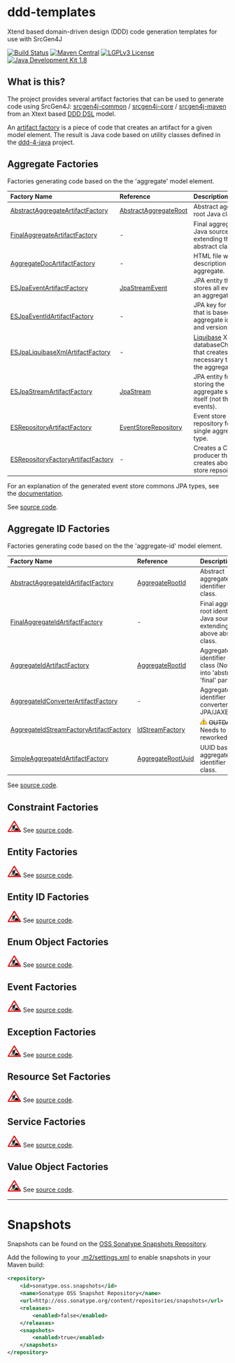 ddd-templates
=============

Xtend based domain-driven design (DDD) code generation templates for use with SrcGen4J

[![Build Status](https://jenkins.fuin.org/job/ddd-templates/badge/icon)](https://jenkins.fuin.org/job/ddd-templates/)
[![Maven Central](https://maven-badges.herokuapp.com/maven-central/org.fuin.dsl.ddd/ddd-templates/badge.svg)](https://maven-badges.herokuapp.com/maven-central/org.fuin.dsl.ddd/ddd-templates/)
[![LGPLv3 License](http://img.shields.io/badge/license-LGPLv3-blue.svg)](https://www.gnu.org/licenses/lgpl.html)
[![Java Development Kit 1.8](https://img.shields.io/badge/JDK-1.8-green.svg)](http://www.oracle.com/technetwork/java/javase/downloads/jdk8-downloads-2133151.html)

What is this?
-------------
The project provides several artifact factories that can be used to generate code using SrcGen4J: 
[srcgen4j-common](https://github.com/fuinorg/srcgen4j-common/) / [srcgen4j-core](https://github.com/fuinorg/srcgen4j-core/) / [srcgen4j-maven](https://github.com/fuinorg/srcgen4j-maven/) 
from an Xtext based [DDD DSL](https://github.com/fuinorg/org.fuin.dsl.ddd) model.   

An [artifact factory](https://github.com/fuinorg/srcgen4j-commons/blob/master/src/main/java/org/fuin/srcgen4j/commons/ArtifactFactory.java) is a piece of code that creates an artifact for a given model element.
The result is Java code based on utility classes defined in the [ddd-4-java](https://github.com/fuinorg/ddd-4-java) project.

Aggregate Factories
-------------------
Factories generating code based on the the 'aggregate' model element.

| Factory Name | Reference | Description | Example |
| :----------- | :-------- | :---------- | :------ |
| [AbstractAggregateArtifactFactory](https://github.com/fuinorg/ddd-templates/blob/master/src/main/java/org/fuin/dsl/ddd/gen/aggregate/AbstractAggregateArtifactFactory.xtend) | [AbstractAggregateRoot](https://github.com/fuinorg/ddd-4-java/blob/master/src/main/java/org/fuin/ddd4j/ddd/AbstractAggregateRoot.java) | Abstract aggregate root Java class. | [AbstractAggregateA](https://github.com/fuinorg/ddd-templates/blob/master/src/test/expected-java/tst/x/aggregates/AbstractAggregateA.java) |
| [FinalAggregateArtifactFactory](https://github.com/fuinorg/ddd-templates/blob/master/src/main/java/org/fuin/dsl/ddd/gen/aggregate/FinalAggregateArtifactFactory.xtend)   | - | Final aggregate root Java source extending the above abstract class. | [AggregateA](https://github.com/fuinorg/ddd-templates/blob/master/src/test/expected-java/tst/x/aggregates/AggregateA.java) |
| [AggregateDocArtifactFactory](https://github.com/fuinorg/ddd-templates/blob/master/src/main/java/org/fuin/dsl/ddd/gen/aggregate/AggregateDocArtifactFactory.xtend)   | - | HTML file with a description of the aggregate. | - |
| [ESJpaEventArtifactFactory](https://github.com/fuinorg/ddd-templates/blob/master/src/main/java/org/fuin/dsl/ddd/gen/aggregate/ESJpaEventArtifactFactory.xtend)   | [JpaStreamEvent](https://github.com/fuinorg/event-store-commons/blob/master/jpa/src/main/java/org/fuin/esc/jpa/JpaStreamEvent.java) | JPA entity that stores all events of an aggregate type. | - |
| [ESJpaEventIdArtifactFactory](https://github.com/fuinorg/ddd-templates/blob/master/src/main/java/org/fuin/dsl/ddd/gen/aggregate/ESJpaEventIdArtifactFactory.xtend)   | - | JPA key for an event that is based on the aggregate identifier and version number. | - |
| [ESJpaLiquibaseXmlArtifactFactory](https://github.com/fuinorg/ddd-templates/blob/master/src/main/java/org/fuin/dsl/ddd/gen/aggregate/ESJpaLiquibaseXmlArtifactFactory.xtend)   | - | [Liquibase](http://www.liquibase.org/) XML databaseChangeLog that creates all necessary tables for the aggregates. | - |
| [ESJpaStreamArtifactFactory](https://github.com/fuinorg/ddd-templates/blob/master/src/main/java/org/fuin/dsl/ddd/gen/aggregate/ESJpaStreamArtifactFactory.xtend)   | [JpaStream](https://github.com/fuinorg/event-store-commons/blob/master/jpa/src/main/java/org/fuin/esc/jpa/JpaStream.java) | JPA entity for storing the aggregate stream itself (not the events). | - |
| [ESRepositoryArtifactFactory](https://github.com/fuinorg/ddd-templates/blob/master/src/main/java/org/fuin/dsl/ddd/gen/aggregate/ESRepositoryArtifactFactory.xtend)   | [EventStoreRepository](https://github.com/fuinorg/ddd-4-java/blob/master/src/main/java/org/fuin/ddd4j/esrepo/EventStoreRepository.java) | Event store based repository for a single aggregate type. | [AggregateCRepository](https://github.com/fuinorg/ddd-templates/blob/master/src/test/expected-java/tst2/x/aggregates/AggregateCRepository.java) |
| [ESRepositoryFactoryArtifactFactory](https://github.com/fuinorg/ddd-templates/blob/master/src/main/java/org/fuin/dsl/ddd/gen/aggregate/ESRepositoryFactoryArtifactFactory.xtend)   | - | Creates a CDI based producer that creates above event store repsoitory. | [AggregateCRepositoryFactory](https://github.com/fuinorg/ddd-templates/blob/master/src/test/expected-java/tst2/x/aggregates/AggregateCRepositoryFactory.java) |

For an explanation of the generated event store commons JPA types, see the [documentation](https://github.com/fuinorg/event-store-commons/tree/master/jpa).

See [source code](https://github.com/fuinorg/ddd-templates/blob/master/src/main/java/org/fuin/dsl/ddd/gen/aggregate).


Aggregate ID Factories
----------------------
Factories generating code based on the the 'aggregate-id' model element.

| Factory Name | Reference | Description | Example |
| :----------- | :-------- | :---------- | :------ |
| [AbstractAggregateIdArtifactFactory](https://github.com/fuinorg/ddd-templates/blob/master/src/main/java/org/fuin/dsl/ddd/gen/aggregateid/AbstractAggregateIdArtifactFactory.xtend)   | [AggregateRootId](https://github.com/fuinorg/ddd-4-java/blob/master/src/main/java/org/fuin/ddd4j/ddd/AggregateRootId.java) | Abstract aggregate root identifier Java class. | [AbstractMyAggregateId](https://github.com/fuinorg/ddd-templates/blob/master/src/test/expected-java/tst/x/aggregateid/AbstractMyAggregateId.java) |
| [FinalAggregateIdArtifactFactory](https://github.com/fuinorg/ddd-templates/blob/master/src/main/java/org/fuin/dsl/ddd/gen/aggregateid/FinalAggregateIdArtifactFactory.xtend)   | - | Final aggregate root identifier Java source extending the above abstract class. | [MyAggregateId](https://github.com/fuinorg/ddd-templates/blob/master/src/test/expected-java/tst/x/aggregateid/MyAggregateId.java) |
| [AggregateIdArtifactFactory](https://github.com/fuinorg/ddd-templates/blob/master/src/main/java/org/fuin/dsl/ddd/gen/aggregateid/AggregateIdArtifactFactory.xtend)   | [AggregateRootId](https://github.com/fuinorg/ddd-4-java/blob/master/src/main/java/org/fuin/ddd4j/ddd/AggregateRootId.java) | Aggregate root identifier Java class (Not splitted into 'abstract' and 'final' parts). | [MyAggregateId](https://github.com/fuinorg/ddd-templates/blob/master/src/test/expected-java/tst2/x/aggregateid/MyAggregateId.java) |
| [AggregateIdConverterArtifactFactory](https://github.com/fuinorg/ddd-templates/blob/master/src/main/java/org/fuin/dsl/ddd/gen/aggregateid/AggregateIdConverterArtifactFactory.xtend)   | - | Aggregate root identifier converter for JPA/JAXB/JSONB. | [MyAggregateIdConverter](https://github.com/fuinorg/ddd-templates/blob/master/src/test/expected-java/tst2/x/aggregateid/MyAggregateIdConverter.java) |
| [AggregateIdStreamFactoryArtifactFactory](https://github.com/fuinorg/ddd-templates/blob/master/src/main/java/org/fuin/dsl/ddd/gen/aggregateid/AggregateIdStreamFactoryArtifactFactory.xtend)   | [IdStreamFactory]() | ![Warning](https://raw.githubusercontent.com/fuinorg/ddd-templates/master/doc/warning.gif) ~~OUTDATED~~ - Needs to be reworked. | [Example]() |
| [SimpleAggregateIdArtifactFactory](https://github.com/fuinorg/ddd-templates/blob/master/src/main/java/org/fuin/dsl/ddd/gen/aggregateid/SimpleAggregateIdArtifactFactory.xtend)   | [AggregateRootUuid](https://github.com/fuinorg/ddd-4-java/blob/master/src/main/java/org/fuin/ddd4j/ddd/AggregateRootUuid.java) | UUID based aggregate root identifier Java class. | [MyAggregate5Id](https://github.com/fuinorg/ddd-templates/blob/master/src/test/expected-java/tst2/x/aggregateid/MyAggregate5Id.java) |

See [source code](https://github.com/fuinorg/ddd-templates/blob/master/src/main/java/org/fuin/dsl/ddd/gen/aggregateid).


Constraint Factories
--------------------
![Work in progress](https://raw.githubusercontent.com/fuinorg/ddd-templates/master/doc/work-in-progress.png)
See [source code](https://github.com/fuinorg/ddd-templates/tree/master/src/main/java/org/fuin/dsl/ddd/gen/constraint).

Entity Factories
----------------
![Work in progress](https://raw.githubusercontent.com/fuinorg/ddd-templates/master/doc/work-in-progress.png)
See [source code](https://github.com/fuinorg/ddd-templates/tree/master/src/main/java/org/fuin/dsl/ddd/gen/entity).

Entity ID Factories
-------------------
![Work in progress](https://raw.githubusercontent.com/fuinorg/ddd-templates/master/doc/work-in-progress.png)
See [source code](https://github.com/fuinorg/ddd-templates/tree/master/src/main/java/org/fuin/dsl/ddd/gen/entityid).

Enum Object Factories
---------------------
![Work in progress](https://raw.githubusercontent.com/fuinorg/ddd-templates/master/doc/work-in-progress.png)
See [source code](https://github.com/fuinorg/ddd-templates/tree/master/src/main/java/org/fuin/dsl/ddd/gen/enumobject).

Event Factories
---------------
![Work in progress](https://raw.githubusercontent.com/fuinorg/ddd-templates/master/doc/work-in-progress.png)
See [source code](https://github.com/fuinorg/ddd-templates/tree/master/src/main/java/org/fuin/dsl/ddd/gen/event).

Exception Factories
-------------------
![Work in progress](https://raw.githubusercontent.com/fuinorg/ddd-templates/master/doc/work-in-progress.png)
See [source code](https://github.com/fuinorg/ddd-templates/tree/master/src/main/java/org/fuin/dsl/ddd/gen/except).

Resource Set Factories
----------------------
![Work in progress](https://raw.githubusercontent.com/fuinorg/ddd-templates/master/doc/work-in-progress.png)
See [source code](https://github.com/fuinorg/ddd-templates/tree/master/src/main/java/org/fuin/dsl/ddd/gen/resourceset).

Service Factories
-----------------
![Work in progress](https://raw.githubusercontent.com/fuinorg/ddd-templates/master/doc/work-in-progress.png)
See [source code](https://github.com/fuinorg/ddd-templates/tree/master/src/main/java/org/fuin/dsl/ddd/gen/service).

Value Object Factories
----------------------
![Work in progress](https://raw.githubusercontent.com/fuinorg/ddd-templates/master/doc/work-in-progress.png)
See [source code](https://github.com/fuinorg/ddd-templates/tree/master/src/main/java/org/fuin/dsl/ddd/gen/valueobject).

- - - - - - - - -

Snapshots
=========

Snapshots can be found on the [OSS Sonatype Snapshots Repository](http://oss.sonatype.org/content/repositories/snapshots/org/fuin "Snapshot Repository"). 

Add the following to your [.m2/settings.xml](http://maven.apache.org/ref/3.2.1/maven-settings/settings.html "Reference configuration") to enable snapshots in your Maven build:

```xml
<repository>
    <id>sonatype.oss.snapshots</id>
    <name>Sonatype OSS Snapshot Repository</name>
    <url>http://oss.sonatype.org/content/repositories/snapshots</url>
    <releases>
        <enabled>false</enabled>
    </releases>
    <snapshots>
        <enabled>true</enabled>
    </snapshots>
</repository>
```
